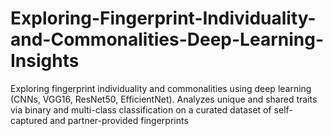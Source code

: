 # Exploring-Fingerprint-Individuality-and-Commonalities-Deep-Learning-Insights
Exploring fingerprint individuality and commonalities using deep learning (CNNs, VGG16, ResNet50, EfficientNet). Analyzes unique and shared traits via binary and multi-class classification on a curated dataset of self-captured and partner-provided fingerprints
